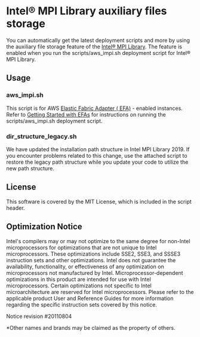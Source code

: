 # Intel® MPI Library auxiliary files storage

You can automatically get the latest deployment scripts and more by using the auxiliary file storage feature of the [Intel® MPI Library](https://software.intel.com/en-us/mpi-library). 
The feature is enabled when you run the scripts/aws_impi.sh deployment script for Intel® MPI Library. 

## Usage ##
### aws_impi.sh ###
This script is for AWS [Elastic Fabric Adapter ( EFA)](https://aws.amazon.com/hpc/efa/) - enabled instances. Refer to [Getting Started with EFAs](https://docs.aws.amazon.com/AWSEC2/latest/UserGuide/efa-start.html#efa-start-impi) for instructions on running the scripts/aws_impi.sh deployment script.
### dir_structure_legacy.sh ###
We have updated the installation path structure in Intel MPI Library 2019.  If you encounter problems related to this change, use the attached script to restore the legacy path structure while you update your code to utilize the new path structure.

## License ##
This software is covered by the MIT License, which is included in the script header.

## Optimization Notice ##
Intel's compilers may or may not optimize to the same degree for non-Intel microprocessors for optimizations that are not unique to Intel microprocessors. These optimizations include SSE2, SSE3, and SSSE3 instruction sets and other optimizations. Intel does not guarantee the availability, functionality, or effectiveness of any optimization on microprocessors not manufactured by Intel. Microprocessor-dependent optimizations in this product are intended for use with Intel microprocessors. Certain optimizations not specific to Intel microarchitecture are reserved for Intel microprocessors. Please refer to the applicable product User and Reference Guides for more information regarding the specific instruction sets covered by this notice.

Notice revision #20110804

*Other names and brands may be claimed as the property of others.
